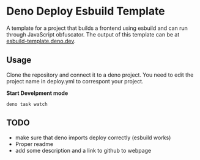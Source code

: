 # Deno Deploy Esbuild Template
A template for a project that builds a frontend using esbuild and can run through JavaScript obfuscator. The output of this template can be at [esbuild-template.deno.dev](https://esbuild-template.deno.dev/).

## Usage
Clone the repository and connect it to a deno project. You need to edit the project name in deploy.yml to correspont your project.

**Start Develpment mode**
```
deno task watch
``` 

## TODO
* make sure that deno imports deploy correctly (esbuild works)
* Proper readme
* add some description and a link to github to webpage
